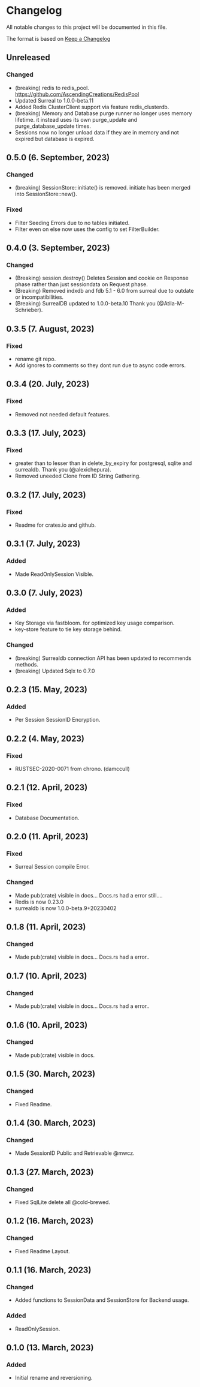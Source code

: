 # Changelog

All notable changes to this project will be documented in this file.

The format is based on [Keep a Changelog](https://keepachangelog.com/en/1.0.0/)
## Unreleased
### Changed
- (breaking) redis to redis_pool. https://github.com/AscendingCreations/RedisPool
- Updated Surreal to 1.0.0-beta.11
- Added Redis ClusterClient support via feature redis_clusterdb.
- (breaking) Memory and Database purge runner no longer uses memory lifetime. it instead uses its own purge_update and purge_database_update times.
- Sessions now no longer unload data if they are in memory and not expired but database is expired.

## 0.5.0 (6. September, 2023)
### Changed
- (breaking) SessionStore::initiate() is removed. initiate has been merged into SessionStore::new(). 
### Fixed
- Filter Seeding Errors due to no tables initiated.
- Filter even on else now uses the config to set FilterBuilder.

## 0.4.0 (3. September, 2023)
### Changed
- (Breaking) session.destroy() Deletes Session and cookie on Response phase rather than just sessiondata on Request phase.
- (Breaking) Removed indxdb and fdb 5.1 - 6.0 from surreal due to outdate or incompatibilities.
- (Breaking) SurrealDB updated to 1.0.0-beta.10 Thank you (@Atila-M-Schrieber).

## 0.3.5 (7. August, 2023)
### Fixed
- rename git repo.
- Add ignores to comments so they dont run due to async code errors.

## 0.3.4 (20. July, 2023)
### Fixed
- Removed not needed default features.

## 0.3.3 (17. July, 2023)
### Fixed
- greater than to lesser than in delete_by_expiry for postgresql, sqlite and surrealdb. Thank you (@alexichepura).
- Removed uneeded Clone from ID String Gathering.

## 0.3.2 (17. July, 2023)
### Fixed
- Readme for crates.io and github.

## 0.3.1 (7. July, 2023)
### Added
- Made ReadOnlySession Visible.

## 0.3.0 (7. July, 2023)
### Added
- Key Storage via fastbloom. for optimized key usage comparison.
- key-store feature to tie key storage behind.

### Changed
- (breaking) Surrealdb connection API has been updated to recommends methods.
- (breaking) Updated Sqlx to 0.7.0

## 0.2.3 (15. May, 2023)
### Added 
- Per Session SessionID Encryption.

## 0.2.2 (4. May, 2023)
### Fixed 
- RUSTSEC-2020-0071 from chrono. (damccull)

## 0.2.1 (12. April, 2023)
### Fixed 
- Database Documentation.

## 0.2.0 (11. April, 2023)
### Fixed 
- Surreal Session compile Error.

### Changed
- Made pub(crate) visible in docs... Docs.rs had a error still....
- Redis is now 0.23.0
- surrealdb is now 1.0.0-beta.9+20230402

## 0.1.8 (11. April, 2023)
### Changed
- Made pub(crate) visible in docs... Docs.rs had a error..

## 0.1.7 (10. April, 2023)
### Changed
- Made pub(crate) visible in docs... Docs.rs had a error..

## 0.1.6 (10. April, 2023)
### Changed
- Made pub(crate) visible in docs.

## 0.1.5 (30. March, 2023)
### Changed
- Fixed Readme.

## 0.1.4 (30. March, 2023)
### Changed
- Made SessionID Public and Retrievable @mwcz.

## 0.1.3 (27. March, 2023)
### Changed
- Fixed SqlLite delete all @cold-brewed.

## 0.1.2 (16. March, 2023)
### Changed
- Fixed Readme Layout.

## 0.1.1 (16. March, 2023)
### Changed
- Added functions to SessionData and SessionStore for Backend usage.

### Added
- ReadOnlySession.

## 0.1.0 (13. March, 2023)
### Added
- Initial rename and reversioning.
